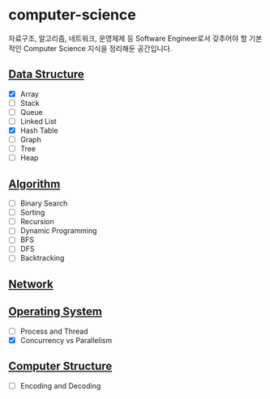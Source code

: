 # computer-science
자료구조, 알고리즘, 네트워크, 운영체제 등 Software Engineer로서 갖추어야 할 기본적인 Computer Science 지식을 정리해둔 공간입니다.

## [Data Structure](https://github.com/sekhyuni/computer-science/blob/main/data-structure/README.md)
- [x] Array
- [ ] Stack
- [ ] Queue
- [ ] Linked List
- [x] Hash Table
- [ ] Graph
- [ ] Tree
- [ ] Heap

## [Algorithm](https://github.com/sekhyuni/computer-science/blob/main/algorithm/README.md)
- [ ] Binary Search
- [ ] Sorting
- [ ] Recursion
- [ ] Dynamic Programming
- [ ] BFS
- [ ] DFS
- [ ] Backtracking

## [Network](https://github.com/sekhyuni/computer-science/blob/main/network/README.md)

## [Operating System](https://github.com/sekhyuni/computer-science/blob/main/operating-system/README.md)
- [ ] Process and Thread
- [x] Concurrency vs Parallelism

## [Computer Structure](https://github.com/sekhyuni/computer-science/blob/main/computer-structure/README.md)
- [ ] Encoding and Decoding